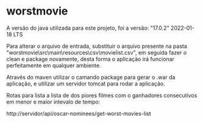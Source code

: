 # worstmovie

A versão do java utilizada para este projeto, foi a versão: "17.0.2" 2022-01-18 LTS

Para alterar o arquivo de entrada, substituir o arquivo presente na pasta "worstmovie\src\main\resources\csv\movielist.csv", em seguida fazer o clean e package novamente, desta forma o aplicação irá funcionar perfeitamente em qualquer ambiente.

Através do maven utilizar o camando package para gerar o .war da aplicação, e utilizar um servidor tomcat para rodar a aplicação.

Rotas para lista a lista de dos piores filmes com o ganhadores consecutivos em menor e maior intevalo de tempo:

http://servidor/api/oscar-nominees/get-worst-movies-list


 
